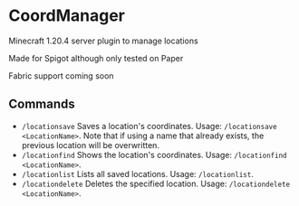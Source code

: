 # CoordManager
Minecraft 1.20.4 server plugin to manage locations

Made for Spigot although only tested on Paper

Fabric support coming soon


## Commands
- `/locationsave` Saves a location's coordinates. Usage: `/locationsave <LocationName>`. Note that if using a name that already exists, the previous location will be overwritten.
- `/locationfind` Shows the location's coordinates. Usage: `/locationfind <LocationName>`.
- `/locationlist` Lists all saved locations. Usage: `/locationlist`.
- `/locationdelete` Deletes the specified location. Usage: `/locationdelete <LocationName>`.
